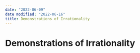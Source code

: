 ```yaml
---
date: "2022-06-09"
date modified: "2022-06-16"
title: Demonstrations of Irrationality
---
```


# Demonstrations of Irrationality
